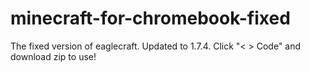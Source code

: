 # minecraft-for-chromebook-fixed
The fixed version of eaglecraft. Updated to 1.7.4. Click "&lt; > Code" and download zip to use!
